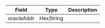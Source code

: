 | Field      | Type      | Description |
| ---------- | --------- | ----------- |
| oracleAddr | HexString |             |
